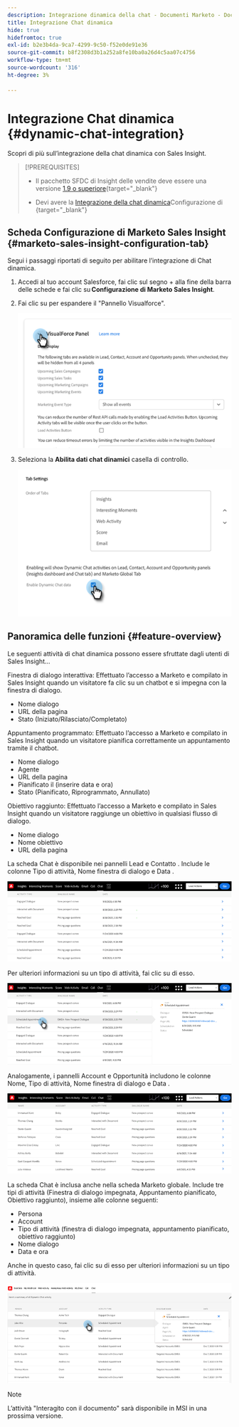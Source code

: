```yaml
---
description: Integrazione dinamica della chat - Documenti Marketo - Documentazione del prodotto
title: Integrazione Chat dinamica
hide: true
hidefromtoc: true
exl-id: b2e3b4da-9ca7-4299-9c50-f52e0de91e36
source-git-commit: b8f2308d3b1a252a8fe10ba0a26d4c5aa07c4756
workflow-type: tm+mt
source-wordcount: '316'
ht-degree: 3%

---
```


# Integrazione Chat dinamica {#dynamic-chat-integration}

Scopri di più sull’integrazione della chat dinamica con Sales Insight.

>[!PREREQUISITES]
>
>* Il pacchetto SFDC di Insight delle vendite deve essere una versione [1.9 o superiore](/help/marketo/product-docs/marketo-sales-insight/msi-for-salesforce/upgrading/upgrading-your-msi-package.md){target=&quot;_blank&quot;}
>
>* Devi avere la [Integrazione della chat dinamica](/help/marketo/product-docs/demand-generation/dynamic-chat/dynamic-chat-overview.md)Configurazione di {target=&quot;_blank&quot;}


## Scheda Configurazione di Marketo Sales Insight {#marketo-sales-insight-configuration-tab}

Segui i passaggi riportati di seguito per abilitare l’integrazione di Chat dinamica.

1. Accedi al tuo account Salesforce, fai clic sul segno + alla fine della barra delle schede e fai clic su **Configurazione di Marketo Sales Insight**.

1. Fai clic su per espandere il &quot;Pannello Visualforce&quot;.

   ![](assets/dynamic-chat-integration-1.png)

1. Seleziona la **Abilita dati chat dinamici** casella di controllo.

   ![](assets/dynamic-chat-integration-2.png)

## Panoramica delle funzioni {#feature-overview}

Le seguenti attività di chat dinamica possono essere sfruttate dagli utenti di Sales Insight...

Finestra di dialogo interattiva: Effettuato l’accesso a Marketo e compilato in Sales Insight quando un visitatore fa clic su un chatbot e si impegna con la finestra di dialogo.

* Nome dialogo
* URL della pagina
* Stato (Iniziato/Rilasciato/Completato)

Appuntamento programmato: Effettuato l’accesso a Marketo e compilato in Sales Insight quando un visitatore pianifica correttamente un appuntamento tramite il chatbot.

* Nome dialogo
* Agente
* URL della pagina
* Pianificato il (inserire data e ora)
* Stato (Pianificato, Riprogrammato, Annullato)

Obiettivo raggiunto: Effettuato l’accesso a Marketo e compilato in Sales Insight quando un visitatore raggiunge un obiettivo in qualsiasi flusso di dialogo.

* Nome dialogo
* Nome obiettivo
* URL della pagina

La scheda Chat è disponibile nei pannelli Lead e Contatto . Include le colonne Tipo di attività, Nome finestra di dialogo e Data .

![](assets/dynamic-chat-integration-3.png)

Per ulteriori informazioni su un tipo di attività, fai clic su di esso.

![](assets/dynamic-chat-integration-4.png)

Analogamente, i pannelli Account e Opportunità includono le colonne Nome, Tipo di attività, Nome finestra di dialogo e Data .

![](assets/dynamic-chat-integration-5.png)

La scheda Chat è inclusa anche nella scheda Marketo globale. Include tre tipi di attività (Finestra di dialogo impegnata, Appuntamento pianificato, Obiettivo raggiunto), insieme alle colonne seguenti:

* Persona
* Account
* Tipo di attività (finestra di dialogo impegnata, appuntamento pianificato, obiettivo raggiunto)
* Nome dialogo
* Data e ora

Anche in questo caso, fai clic su di esso per ulteriori informazioni su un tipo di attività.

![](assets/dynamic-chat-integration-6.png)

>[!NOTE]
>
>L’attività &quot;Interagito con il documento&quot; sarà disponibile in MSI in una prossima versione.
